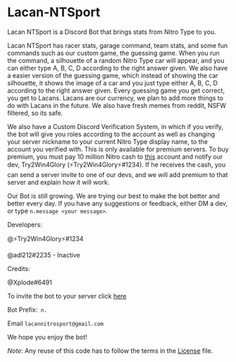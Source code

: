 # Lacan-NTSport
Lacan NTSport is a Discord Bot that brings stats from Nitro Type to you. 

Lacan NTSport has racer stats, garage command, team stats, and some fun commands such as our custom game, the guessing game. When you run the command, a silhouette of a  random Nitro Type car will appear, and you can either type A, B, C, D according to the right answer given. We also have a easier version of the guessing game, which instead  of showing the car silhouette, it shows the image of a car and you just type either A, B, C, D according to the right answer given. Every guessing game you get correct, you get to Lacans. Lacans are our currency, we plan to add more things to do with Lacans in the future. We also have fresh memes from reddit, NSFW filtered, so its safe.

We also have a Custom Discord Verification System, in which if you verify, the bot will give you roles according to the account as well as changing your server nickname to your current Nitro Type display name, to the account you verified with. This is only available for premium servers. To buy premium, you must pay 10 million Nitro cash to [this](https://nitrotype.com/racer/hypertyper55) account and notify our dev, Try2Win4Glory (⚡Try2Win4Glory⚡#1234). If he receives the cash, you can send a server invite to one of our devs, and we will add premium to that server and explain how it will work. 

Our Bot is still growing. We are trying our best to make the bot better and better every day. If you have any suggestions or feedback, either DM a dev, or type `n.message <your message>`. 

Developers:

@⚡Try2Win4Glory⚡#1234

@adl212#2235 - Inactive

Credits:

@Xplode#6491


To invite the bot to your server click [here](https://discord.com/oauth2/authorize?client_id=713352863153258556&permissions=469888065&redirect_uri=https%3A%2F%2Fnitrotype.com&scope=bot)

Bot Prefix:` n.`

Email `lacannitrosport@gmail.com`

We hope you enjoy the bot!

*Note*: Any reuse of this code has to follow the terms in the [License](https://github.com/Try2Win4Glory/Lacan-NTSport/blob/master/LICENSE.md) file.
